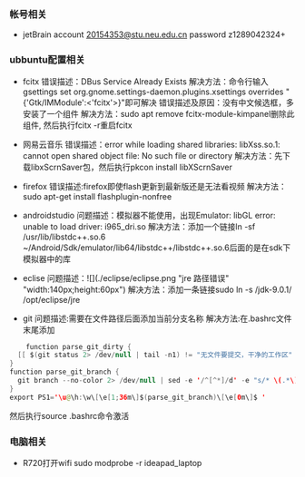 ### 帐号相关
- jetBrain
		account 20154353@stu.neu.edu.cn
        password z1289042324+

### ubbuntu配置相关
- fcitx
        错误描述：DBus Service Already Exists
        解决方法：命令行输入gsettings set org.gnome.settings-daemon.plugins.xsettings overrides "{'Gtk/IMModule':<'fcitx'>}"即可解决
		错误描述及原因：没有中文候选框，多安装了一个组件
        解决方法：sudo apt remove fcitx-module-kimpanel删除此组件, 然后执行fcitx -r重启fcitx

- 网易云音乐
		错误描述：error while loading shared libraries: libXss.so.1: cannot open shared object file: No such file or directory
        解决方法：先下载libxScrnSaver包，然后执行pkcon install libXScrnSaver

- firefox
		错误描述:firefox即使flash更新到最新版还是无法看视频
        解决方法：sudo apt-get install flashplugin-nonfree
- androidstudio
	    问题描述：模拟器不能使用，出现Emulator: libGL error: unable to load driver: i965_dri.so
        解决方法：添加一个链接ln -sf /usr/lib/libstdc++.so.6  ~/Android/Sdk/emulator/lib64/libstdc++/libstdc++.so.6后面的是在sdk下模拟器中的库

- eclise
	问题描述：![](./eclipse/eclipse.png "jre 路径错误" "width:140px;height:60px")
        解决方法：添加一条链接sudo ln -s /jdk-9.0.1/ /opt/eclipse/jre

- git
	问题描述:需要在文件路径后面添加当前分支名称
    解决方法:在.bashrc文件末尾添加
```java
    function parse_git_dirty {
  [[ $(git status 2> /dev/null | tail -n1) != "无文件要提交，干净的工作区" ]] && echo "*"
}
function parse_git_branch {
  git branch --no-color 2> /dev/null | sed -e '/^[^*]/d' -e "s/* \(.*\)/[\1$(parse_git_dirty)]/"
}
export PS1='\u@\h:\w\[\e[1;36m\]$(parse_git_branch)\[\e[0m\]$ '
```
然后执行source .bashrc命令激活

### 电脑相关
- R720打开wifi
		sudo modprobe -r ideapad_laptop



